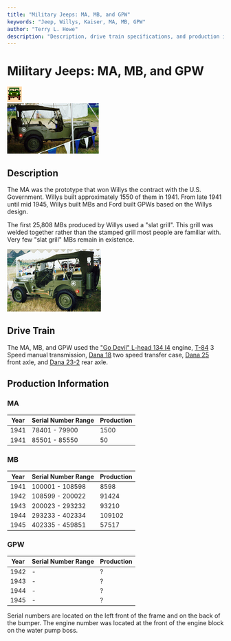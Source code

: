 ```yaml
---
title: "Military Jeeps: MA, MB, and GPW"
keywords: "Jeep, Willys, Kaiser, MA, MB, GPW"
author: "Terry L. Howe"
description: "Description, drive train specifications, and production information for the Willys Jeep MA and MB and Ford GPW"
---
```

# Military Jeeps: MA, MB, and GPW

![military jeeps](/images/military.gif)   
[![Willys-Overland MB front view](/images/mbf_.jpg)](/images/mbf.jpg) 

## Description

The MA was the prototype that won Willys the contract with the U.S. Government. Willys built approximately 1550 of them in 1941. From late 1941 until mid 1945, Willys built MBs and Ford built GPWs based on the Willys design. 

The first 25,808 MBs produced by Willys used a "slat grill". This grill was welded together rather than the stamped grill most people are familiar with. Very few "slat grill" MBs remain in existence. 

[![Willys-Overland MB back view](/images/mbb_.jpg)](/images/mbb.jpg) 

## Drive Train

The MA, MB, and GPW used the ["Go Devil" L-head 134 I4](/engine/factory/godevil134.html) engine, [T-84](trans/t84.html) 3 Speed manual transmission, [Dana 18](xfer/d18.html) two speed transfer case, [Dana 25](axle/d25.html) front axle, and [Dana 23-2](axle/s23.html) rear axle. 

## Production Information

### MA

Year | Serial Number Range  | Production  
---|---|---  
1941  | 78401 - 79900 | 1500 |   
1941  | 85501 - 85550 | 50 |   
  
### MB

Year | Serial Number Range  | Production  
---|---|---  
1941  | 100001 - 108598 | 8598 |   
1942  | 108599 - 200022 | 91424 |   
1943  | 200023 - 293232 | 93210 |   
1944  | 293233 - 402334 | 109102 |   
1945  | 402335 - 459851 | 57517 |   
  
### GPW

Year | Serial Number Range  | Production  
---|---|---  
1942  |  \-  | ? |   
1943  |  \-  | ? |   
1944  |  \-  | ? |   
1945  |  \-  | ? |   
  
Serial numbers are located on the left front of the frame and on the back of the bumper. The engine number was located at the front of the engine block on the water pump boss.